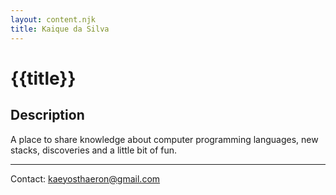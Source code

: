 ```yaml
---
layout: content.njk
title: Kaique da Silva
---
```

# {{title}}

## Description

A place to share knowledge about computer programming languages,
new stacks, discoveries and a little bit of fun.

***

Contact: kaeyosthaeron@gmail.com